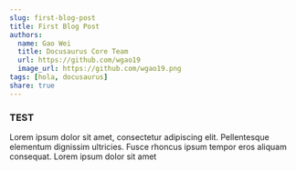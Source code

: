 ```yaml
---  
slug: first-blog-post  
title: First Blog Post  
authors:  
  name: Gao Wei  
  title: Docusaurus Core Team  
  url: https://github.com/wgao19  
  image_url: https://github.com/wgao19.png  
tags: [hola, docusaurus]  
share: true  
---  
```

  
### TEST  
  
Lorem ipsum dolor sit amet, consectetur adipiscing elit. Pellentesque elementum dignissim ultricies. Fusce rhoncus ipsum tempor eros aliquam consequat. Lorem ipsum dolor sit amet  
